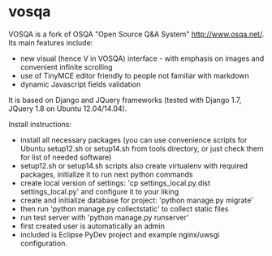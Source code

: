 # vosqa
VOSQA is a fork of OSQA "Open Source Q&amp;A System" http://www.osqa.net/.
Its main features include:
- new visual (hence V in VOSQA) interface - with emphasis on images and convenient infinite scrolling
- use of TinyMCE editor friendly to people not familiar with markdown
- dynamic Javascript fields validation

It is based on Django and JQuery frameworks (tested with Django 1.7, JQuery 1.8 on Ubuntu 12.04/14.04).

Install instructions:
- install all necessary packages (you can use convenience scripts for Ubuntu setup12.sh or setup14.sh from tools directory, or just check them for list of needed software)
- setup12.sh or setup14.sh scripts also create virtualenv with required packages, initialize it to run next python commands
- create local version of settings: 'cp settings_local.py.dist settings_local.py' and configure it to your liking
- create and initialize database for project: 'python manage.py migrate'
- then run 'python manage.py collectstatic' to collect static files
- run test server with 'python manage.py runserver'
- first created user is automatically an admin
- included is Eclipse PyDev project and example nginx/uwsgi configuration.